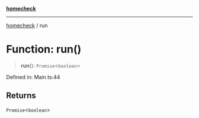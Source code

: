 [**homecheck**](../README.md)

***

[homecheck](../globals.md) / run

# Function: run()

> **run**(): `Promise`\<`boolean`\>

Defined in: Main.ts:44

## Returns

`Promise`\<`boolean`\>
